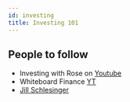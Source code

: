 ```yaml
---
id: investing
title: Investing 101
---
```


## People to follow

- Investing with Rose on [Youtube](https://www.youtube.com/c/InvestingWithRose/)
- Whiteboard Finance [YT](https://www.youtube.com/c/WhiteBoardFinance)
- [Jill Schlesinger](https://www.jillonmoney.com/)